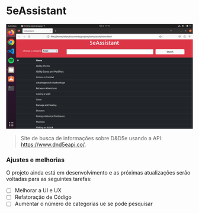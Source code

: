 # 5eAssistant




<img src="5eAssistant.png" alt="Tela do Site">

> Site de busca de informações sobre D&D5e usando a API: https://www.dnd5eapi.co/.

### Ajustes e melhorias

O projeto ainda está em desenvolvimento e as próximas atualizações serão voltadas para as seguintes tarefas:

- [ ] Melhorar a UI e UX
- [ ] Refatoração de Código
- [ ] Aumentar o número de categorias ue se pode pesquisar
